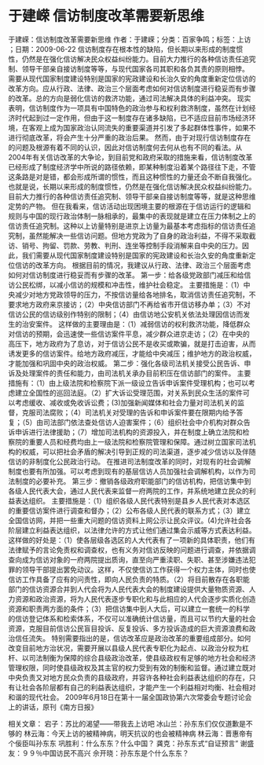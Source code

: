 # 于建嵘  信访制度改革需要新思维

于建嵘：信访制度改革需要新思维
作者：于建嵘；分类：百家争鸣；标签：上访 ；日期：2009-06-22
信访制度存在根本性的缺陷，但长期以来形成的制度惯性，仍然是在强化信访解决民众权益纠纷能力。目前大力推行的各种信访责任追究制、领导干部亲自接访制度等等，与现代国家各司其职和各负其责的原则相悖。
需要从现代国家制度建设特别是国家的宪政建设和长治久安的角度重新定位信访的改革方向。应从行政、法律、政治三个层面考虑如何对信访制度进行稳妥而有步骤的改革。总的方向是弱化信访的救济功能，通过司法解决具体的利益冲突。
现实表明，信访制度作为一项具有中国特色的政治参与和权利救济制度，虽然在计划经济时代起到过一定作用，但由于这一制度存在诸多缺陷，已不适应目前市场经济环境，在客观上成为国家政治认同流失的重要渠道并引发了多起群体性事件，如果不进行彻底改革，将会产生十分严重的政治后果。
然而，由于对现行信访制度存在的问题及根源有着不同的认识，因此对信访制度何去何从也有不同的看法。从2004年有关信访改革的大争论，到目前党和政府采取的措施来看，信访制度改革已经形成了制度经济学中所说的路径依赖，即某种制度沿着某个路径往下走，不管这条路是对是错，都会形成所谓的惯性，而且这种惯性的力量还会不断自我强化。也就是说，长期以来形成的制度惯性，仍然是在强化信访解决民众权益纠纷能力。目前大力推行的各种信访责任追究制、领导干部亲自接访制度等等，就是这种思维定势的产物。
但在我看来，信访活动出现困境主要的根源在于信访运行的逻辑和规则与中国的现行政治体制一脉相承的，最集中的表现就是建立在压力体制之上的信访责任追究制。这种以上访量特别是进京上访量为最基本考虑指标的信访责任追究制，虽然能解决一些信访问题。但地方党政为了自身的政治利益，不得不采取截访、销号、拘留、罚款、劳教、判刑、连坐等控制手段消解来自中央的压力。因此，我们需要从现代国家制度建设特别是国家的宪政建设和长治久安的角度重新定位信访的改革方向。
根据目前的情况，我建议从行政、法律、政治三个层面考虑如何对信访制度进行稳妥而有步骤的改革。
第一步：给各级党政部门减压和给信访公民松绑，以减小信访的规模和冲击性，维护社会稳定。
主要措施是：（1）中央减少对地方党政领导的压力，不按信访量给各地排名，取消信访责任追究制，不要求地方政府来京接访；（2）中央信访部门不再给省市开信访移办单；（3）不对信访公民的信访级别作特别的限制；（4）由信访地公安机关依法处理因信访而发生的治安案件。
这样做的主要理由是：（1）减弱信访的权利救济功能，降低群众对信访的预期，会迅速使一些信访案件平息，减少群众进京走访；（2）在中央的高压下，地方政府为了息访，对于信访公民不是收买或欺骗，就是打击迫害，从而诱发更多的信访案件。给地方政府减压，才能给中央减压；维护地方的政治权威，才能加强和巩固中央的政治权威。
第二步：强化各级司法机关接受公民告诉、申诉及处理案件的责任和能力，由司法机关承办目前积压在信访部门的案件。
主要措施有：（1）由上级法院和检察院下派一级设立告诉申诉案件受理机构；也可以考虑建立全国性的巡回法庭。（2）扩大诉讼受理范围，对关系到民众生活的案件可以考虑缓收、减收或免收诉讼费；(3)加强新闻媒体和社会力量对司法机关的监督，克服司法腐败；（4）司法机关对受理的告诉和申诉案件要在限期内给予答复；（5）由司法部门依法查处信访人迫害案件；（6）组织社会中介机构对群众告诉申诉进行法律援助；（7）增加司法机构的资源投入，并在制度上确立法院和检察院的重要人员和经费均由上一级法院和检察院管理和保障。通过树立国家司法机构的权威，可以把社会矛盾的解决引导到正规的司法渠道，逐步减少信访以及伴随信访的非制度化公民政治行动。
在推进司法制度改革的同时，对现有的社会调解制度也要有所加强。可以考虑到现有的基层信访人员加强社会调解机构，以作为司法制度的必要补充。
第三步：撤销各级政府职能部门的信访机构，把信访集中到各级人民代表大会，通过人民代表来监督一府两院的工作，并系统地建立民众的利益表达组织。
主要措施是：（1）组织各级人民代表特别是县乡人民代表对本选区的重要信访案件进行调查和督办；（2）公布各级人民代表的联系方式；（3）建立全国信访网，并把一些重大问题的信访资料上网公示让民众评议。(4)允许社会各阶层建立利益表达组织，以法律允许的方式让他们通过集会示威等方式表达利益。
这样做的好处是：（1）使各层级各选区的人大代表有了一项新的具体职责，他们有法律赋予的言论免责权和调查权，也有义务对信访反映的问题进行调查，并依据调查向成为信访对象的一府两院提出质询，直至向严重渎职、失职、甚至涉嫌违法犯罪的领导干部提出罢免动议。这样，不仅使信访工作获得一个权力主体，同时也使信访工作具备了应有的问责性，即向人民负责的特质。（2）将目前散存在各职能部门的信访资源合并到人代会将为人民代表大会的制度建设提供大量物质资源、人力资源和政治资源，将为人民代表逐步专职化和与此相应的人代会逐步实质化创造资源和职责两方面的条件；（3）把信访集中到人大后，可以建立一套统一的科学的信访登记体系和检索体系，不仅可以准确统计信访量，而且可以节约大量的社会资源，克服目前信访公民盲目投诉、反复投诉、多方投诉造成的巨大资源浪费和政治信任流失。
特别需要指出的是，信访改革应是政治改革的重要组成部分。如何改变目前地方治状况，需要开展以县级人民代表专职化为起点、以政治分权为杠杆、以司法制衡为保障的综合县级政治改革，使县级政权有足够的地方社会和经济管理权限，同时使县级政权及其主官的权力受到有效的制衡和监督。通过建立既对中央负责又对地方民众负责的县级政府，并容许各种社会利益表达组织的存在，只有让社会各阶层都有自己的利益表达组织，才能产生一个利益相对均衡、社会相对和谐的现代社会。
2009年6月18日在第十一届全国政协第六次常委会专题讨论会上的讲话，原刊《南方日报》

相关文章：
宕子：苏比的渴望——带我去上访吧
冰山兰：孙东东们仅仅道歉是不够的
林云海：今天上访的被精神病，明天抗议的也会被精神病
林云海：晋惠帝有个佞臣叫孙东东
巩胜利：什么东东？什么中国？
龚克：孙东东式“自证预言”
谢盛友：９９％中国访民不高兴
佘开晓：孙东东是个什么东东？